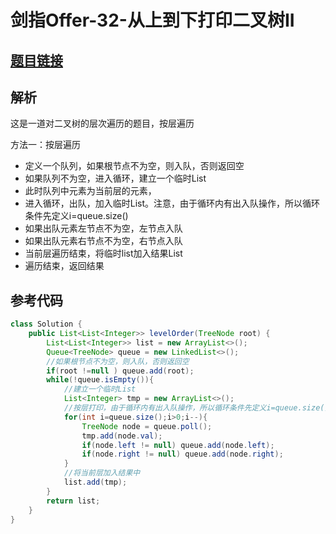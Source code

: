 # 剑指Offer-32-从上到下打印二叉树II

## [题目链接](https://leetcode-cn.com/problems/cong-shang-dao-xia-da-yin-er-cha-shu-ii-lcof/)

## 解析
这是一道对二叉树的层次遍历的题目，按层遍历

方法一：按层遍历
- 定义一个队列，如果根节点不为空，则入队，否则返回空
- 如果队列不为空，进入循环，建立一个临时List
- 此时队列中元素为当前层的元素，
- 进入循环，出队，加入临时List。注意，由于循环内有出入队操作，所以循环条件先定义i=queue.size()
- 如果出队元素左节点不为空，左节点入队
- 如果出队元素右节点不为空，右节点入队
- 当前层遍历结束，将临时list加入结果List
- 遍历结束，返回结果



## 参考代码
```Java
class Solution {
    public List<List<Integer>> levelOrder(TreeNode root) {
        List<List<Integer>> list = new ArrayList<>();
        Queue<TreeNode> queue = new LinkedList<>();
        //如果根节点不为空，则入队，否则返回空
        if(root !=null ) queue.add(root);
        while(!queue.isEmpty()){
            //建立一个临时List
            List<Integer> tmp = new ArrayList<>();
            //按层打印，由于循环内有出入队操作，所以循环条件先定义i=queue.size()
            for(int i=queue.size();i>0;i--){
                TreeNode node = queue.poll();
                tmp.add(node.val);
                if(node.left != null) queue.add(node.left);
                if(node.right != null) queue.add(node.right);
            }
            //将当前层加入结果中
            list.add(tmp);
        }
        return list;
    }
}
```